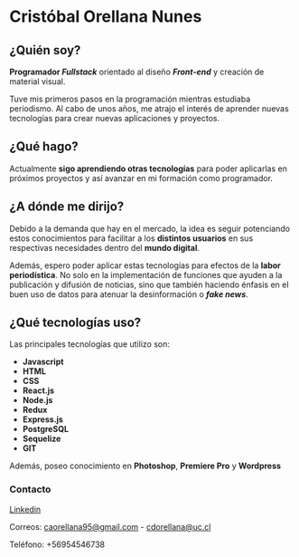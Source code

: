  # Cristóbal Orellana Nunes


## ¿Quién soy?
**Programador _Fullstack_** orientado al diseño ***Front-end*** y creación
de material visual.

Tuve mis primeros pasos en la programación mientras estudiaba periodismo. Al cabo de unos años, me atrajo el interés de aprender nuevas tecnologías para crear nuevas aplicaciones y proyectos.

## ¿Qué hago?
Actualmente **sigo aprendiendo otras tecnologías** para poder aplicarlas en próximos proyectos y así avanzar en mi formación como 
programador.

## ¿A dónde me dirijo?
Debido a la demanda que hay en el mercado, la idea es seguir potenciando estos conocimientos para facilitar a los **distintos usuarios** en sus respectivas necesidades dentro del **mundo digital**. 

Además, espero poder aplicar estas tecnologías para efectos de la **labor periodística**. No solo en la implementación de funciones que ayuden a la publicación y difusión de noticias, sino que también haciendo énfasis en el buen uso de datos para atenuar la desinformación o **_fake news_**. 

## ¿Qué tecnologías uso?
Las principales tecnologías que utilizo son: 

- **Javascript**
- **HTML**
- **CSS** 
- **React.js**
- **Node.js**
- **Redux**
- **Express.js**
- **PostgreSQL**
- **Sequelize**
- **GIT**

Además, poseo conocimiento en **Photoshop**, **Premiere Pro** y **Wordpress**

### Contacto
[Linkedin](https://www.linkedin.com/in/cesar-yannick-fullstack-developer/)

Correos: caorellana95@gmail.com - cdorellana@uc.cl

Teléfono: +56954546738
